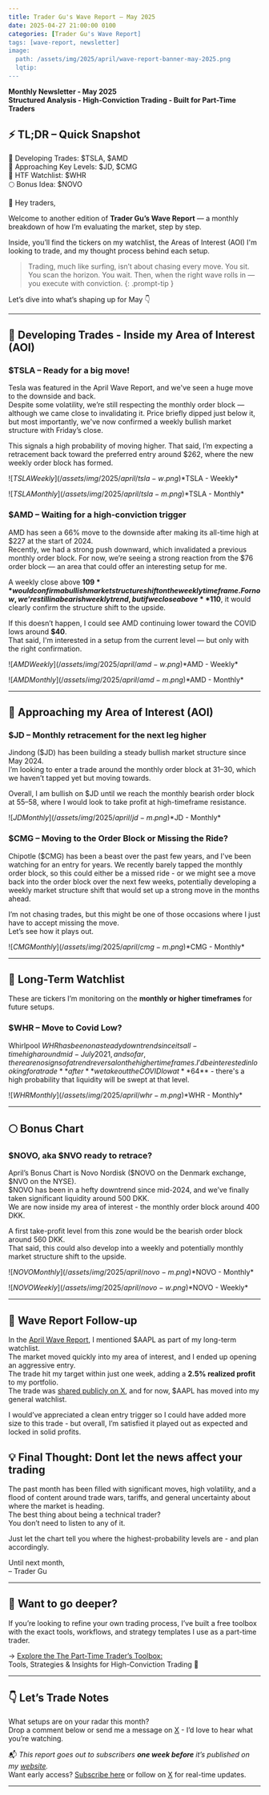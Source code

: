 ```yaml
---
title: Trader Gu's Wave Report – May 2025
date: 2025-04-27 21:00:00 0100
categories: [Trader Gu's Wave Report]
tags: [wave-report, newsletter]
image:
  path: /assets/img/2025/april/wave-report-banner-may-2025.png
  lqtip:
---
```


**Monthly Newsletter - May 2025**  
**Structured Analysis - High-Conviction Trading - Built for Part-Time Traders**  

## ⚡️ TL;DR – Quick Snapshot

👀 Developing Trades: $TSLA, $AMD  
🧲 Approaching Key Levels: $JD, $CMG    
🔭 HTF Watchlist: $WHR  
🌕 Bonus Idea: $NOVO
  
👋 Hey traders,

Welcome to another edition of **Trader Gu’s Wave Report** — a monthly breakdown of how I’m evaluating the market, step by step.

Inside, you’ll find the tickers on my watchlist, the Areas of Interest (AOI) I'm looking to trade, and my thought process behind each setup.

> Trading, much like surfing, isn’t about chasing every move. You sit. You scan the horizon. You wait. Then, when the right wave rolls in — you execute with conviction.
{: .prompt-tip }

Let’s dive into what’s shaping up for May 👇

---

## 👀 Developing Trades - Inside my Area of Interest (AOI)

### $TSLA – Ready for a big move!
Tesla was featured in the April Wave Report, and we've seen a huge move to the downside and back.  
Despite some volatility, we’re still respecting the monthly order block — although we came close to invalidating it. Price briefly dipped just below it, but most importantly, we've now confirmed a weekly bullish market structure with Friday’s close.

This signals a high probability of moving higher. That said, I’m expecting a retracement back toward the preferred entry around $262, where the new weekly order block has formed.

![$TSLA Weekly](/assets/img/2025/april/tsla-w.png)
*$TSLA - Weekly*

![$TSLA Monthly](/assets/img/2025/april/tsla-m.png)
*$TSLA - Monthly*

### $AMD – Waiting for a high-conviction trigger
AMD has seen a 66% move to the downside after making its all-time high at $227 at the start of 2024.  
Recently, we had a strong push downward, which invalidated a previous monthly order block. For now, we’re seeing a strong reaction from the $76 order block — an area that could offer an interesting setup for me.

A weekly close above **$109** would confirm a bullish market structure shift on the weekly timeframe.  
For now, we’re still in a bearish weekly trend, but if we close above **$110**, it would clearly confirm the structure shift to the upside.

If this doesn’t happen, I could see AMD continuing lower toward the COVID lows around **$40**.  
That said, I'm interested in a setup from the current level — but only with the right confirmation.

![$AMD Weekly](/assets/img/2025/april/amd-w.png)
*$AMD - Weekly*

![$AMD Monthly](/assets/img/2025/april/amd-m.png)
*$AMD - Monthly*

---

## 🧲 Approaching my Area of Interest (AOI)

### $JD – Monthly retracement for the next leg higher
Jindong ($JD) has been building a steady bullish market structure since May 2024.  
I’m looking to enter a trade around the monthly order block at $31–$30, which we haven’t tapped yet but moving towards.

Overall, I am bullish on $JD until we reach the monthly bearish order block at $55–$58, where I would look to take profit at high-timeframe resistance.

![$JD Monthly](/assets/img/2025/april/jd-m.png)
*$JD - Monthly*

### $CMG – Moving to the Order Block or Missing the Ride?
Chipotle ($CMG) has been a beast over the past few years, and I've been watching for an entry for years. We recently barely tapped the monthly order block, so this could either be a missed ride - or we might see a move back into the order block over the next few weeks, potentially developing a weekly market structure shift that would set up a strong move in the months ahead.

I’m not chasing trades, but this might be one of those occasions where I just have to accept missing the move.  
Let’s see how it plays out.

![$CMG Monthly](/assets/img/2025/april/cmg-m.png)
*$CMG - Monthly*

---

## 🔭 Long-Term Watchlist

These are tickers I’m monitoring on the **monthly or higher timeframes** for future setups.
### $WHR – Move to Covid Low?
Whirlpool $WHR has been on a steady downtrend since its all-time high around mid-July 2021, and so far, there are no signs of a trend reversal on the higher timeframes.  
I’d be interested in looking for a trade **after** we take out the COVID low at **$64** - there's a high probability that liquidity will be swept at that level.

![$WHR Monthly](/assets/img/2025/april/whr-m.png)
*$WHR - Monthly*

---

## 🌕 Bonus Chart

### $NOVO, aka $NVO ready to retrace?
April’s Bonus Chart is Novo Nordisk ($NOVO on the Denmark exchange, $NVO on the NYSE).  
$NOVO has been in a hefty downtrend since mid-2024, and we’ve finally taken significant liquidity around 500 DKK.  
We are now inside my area of interest - the monthly order block around 400 DKK.

A first take-profit level from this zone would be the bearish order block around 560 DKK.  
That said, this could also develop into a weekly and potentially monthly market structure shift to the upside.

![$NOVO Monthly](/assets/img/2025/april/novo-m.png)
*$NOVO - Monthly*

![$NOVO Weekly](/assets/img/2025/april/novo-w.png)
*$NOVO - Weekly*

---
## 🌊 Wave Report Follow-up
In the [April Wave Report](https://www.tradergu.com/posts/Wave-Report-April-2025/), I mentioned $AAPL as part of my long-term watchlist.  
The market moved quickly into my area of interest, and I ended up opening an aggressive entry.  
The trade hit my target within just one week, adding a **2.5% realized profit** to my portfolio.  
The trade was [shared publicly on X](https://x.com/trader_gu/status/1911778557488923066), and for now, $AAPL has moved into my general watchlist.

I would’ve appreciated a clean entry trigger so I could have added more size to this trade - but overall, I’m satisfied it played out as expected and locked in solid profits.


## 💡 Final Thought: Dont let the news affect your trading

The past month has been filled with significant moves, high volatility, and a flood of content around trade wars, tariffs, and general uncertainty about where the market is heading.  
The best thing about being a technical trader?  
You don’t need to listen to any of it.

Just let the chart tell you where the highest-probability levels are - and plan accordingly.

Until next month,  
– Trader Gu

---

## 🔧 Want to go deeper?

If you’re looking to refine your own trading process, I’ve built a free toolbox with the exact tools, workflows, and strategy templates I use as a part-time trader.

→ [Explore the The Part-Time Trader’s Toolbox:](https://www.tradergu.com)  
Tools, Strategies & Insights for High-Conviction Trading 🧲

---

## 👇 Let’s Trade Notes

What setups are on your radar this month?  
Drop a comment below or send me a message on [X](https://x.com/trader_gu) - I’d love to hear what you’re watching.

📬 _This report goes out to subscribers **one week before** it’s published on my [website](https://www.tradergu.com/)._  
Want early access? [Subscribe here](https://tradergu.substack.com/) or follow on [X](https://x.com/trader_gu) for real-time updates.

---

<script src="https://giscus.app/client.js"
        data-repo="tradergu/tradergu.github.io-comments"
        data-repo-id="R_kgDOOJkYuA"
        data-category="General"
        data-category-id="DIC_kwDOOJkYuM4CoG-6"
        data-mapping="pathname"
        data-strict="0"
        data-reactions-enabled="1"
        data-emit-metadata="0"
        data-input-position="top"
        data-theme="preferred_color_scheme"
        data-lang="en"
        crossorigin="anonymous"
        async>
</script>
